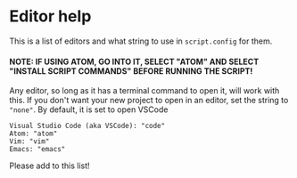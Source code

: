# Editor help
This is a list of editors and what string to use in `script.config` for them. 

#### NOTE: IF USING ATOM, GO INTO IT, SELECT "ATOM" AND SELECT "INSTALL SCRIPT COMMANDS" BEFORE RUNNING THE SCRIPT!

Any editor, so long as it has a terminal command to open it, will work with this. If you don't want your new project to open in an editor, set the string to `"none"`. By default, it is set to open VSCode

```
Visual Studio Code (aka VSCode): "code"
Atom: "atom"
Vim: "vim"
Emacs: "emacs"
```

Please add to this list!
